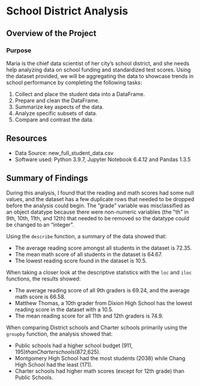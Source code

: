 # School District Analysis

## Overview of the Project

### Purpose  
Maria is the chief data scientist of her city’s school district, and she needs help analyzing data on school funding and standardized test scores. Using the dataset provided, we will be aggregating the data to showcase trends in school performance by completing the following tasks: 

1) Collect and place the student data into a DataFrame. 
2) Prepare and clean the DataFrame. 
3) Summarize key aspects of the data.
4) Analyze specific subsets of data. 
5) Compare and contrast the data. 

## Resources 
- Data Source: new_full_student_data.csv
- Software used: Python 3.9.7, Jupyter Notebook 6.4.12 and Pandas 1.3.5

## Summary of Findings 

During this analysis, I found that the reading and math scores had some null values, and the dataset has a few duplicate rows that needed to be dropped before the analysis could begin. The “grade” variable was misclassified as an object datatype because there were non-numeric variables (the "th" in 9th, 10th, 11th, and 12th) that needed to be removed so the datatype could be changed to an “integer”. 

Using the `describe` function, a summary of the data showed that: 
-	The average reading score amongst all students in the dataset is 72.35.
-	The mean math score of all students in the dataset is 64.67. 
-	The lowest reading score found in the dataset is 10.5.

When taking a closer look at the descriptive statistics with the `loc` and `iloc` functions, the results showed: 
-	The average reading score of all 9th graders is 69.24, and the average math score is 66.58.
-	Matthew Thomas, a 10th grader from Dixion High School has the lowest reading score in the dataset with a 10.5.
-	The mean reading score for all 11th and 12th graders is 74.9.

When comparing District schools and Charter schools primarily using the `groupby` function, the analysis showed that:
-	Public schools had a higher school budget ($911,195) than Charter schools ($872,625).
-	Montgomery High School had the most students (2038) while Chang High School had the least (171).
-	Charter schools had higher math scores (except for 12th grade) than Public Schools.

